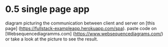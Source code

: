 # 0.5 single page app

diagram picturing the communication between client and server on [this page] (https://fullstack-exampleapp.herokuapp.com/spa).
paste code on [Websequencediagramms.com] (https://www.websequencediagrams.com/) or take a look at the picture to see the result.